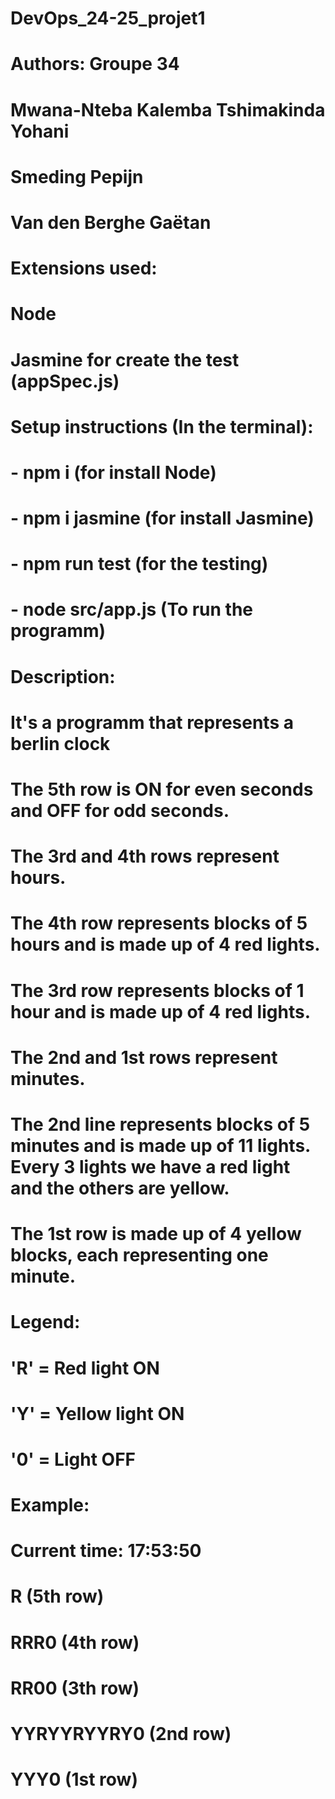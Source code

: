 # DevOps_24-25_projet1
# Authors: Groupe 34
#   Mwana-Nteba Kalemba Tshimakinda Yohani
#   Smeding Pepijn
#   Van den Berghe Gaëtan

# Extensions used:
# Node
# Jasmine for create the test (appSpec.js)


# Setup instructions (In the terminal):
#   - npm i (for install Node)
#   - npm i jasmine (for install Jasmine)
#   - npm run test (for the testing)
#   - node src/app.js (To run the programm)

# Description:
#   It's a programm that represents a berlin clock
#   The 5th row is ON for even seconds and OFF for odd seconds.
#   The 3rd and 4th rows represent hours.
#   The 4th row represents blocks of 5 hours and is made up of 4 red lights. 
#   The 3rd row represents blocks of 1 hour and is made up of 4 red lights.
#   The 2nd and 1st rows represent minutes. 
#   The 2nd line represents blocks of 5 minutes and is made up of 11 lights. Every 3 lights we have a red light and the others are yellow. 
#   The 1st row is made up of 4 yellow blocks, each representing one minute.

# Legend:
# 'R' = Red light ON
# 'Y' = Yellow light ON
# '0' = Light OFF

# Example:
# Current time: 17:53:50
# R             (5th row)
# RRR0          (4th row)
# RR00          (3th row)
# YYRYYRYYRY0   (2nd row)
# YYY0          (1st row)






